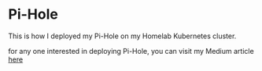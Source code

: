 # Pi-Hole
This is how I deployed my Pi-Hole on my Homelab Kubernetes cluster.

for any one interested in deploying Pi-Hole, you can visit my Medium article [here](https://medium.com/@wasin.silakong/blocking-ads-on-your-home-network-using-pi-hole-dns-server-67691c65f5a1)